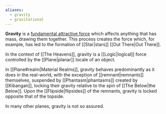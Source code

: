 ```yaml
---
aliases:
  - gravity
  - gravitational
---
```


**Gravity** is a [fundamental attractive force](https://en.wikipedia.org/wiki/Gravity) which affects anything that has mass, drawing them together. This process creates the force which, for example, has led to the formation of [[Star|stars]] [[Out There|Out There]]. 

In the context of [[The Heavens]], gravity is a [[Logic|logical]] force controlled by the [[Plane|planar]] locale of an object. 

In [[Plane#realm|Material Realms]], gravity behaves predominantly as it does in the real-world, with the exception of [[remnant|remnants]] themselves, suspended by [[Phantasm|phantasms]] created by [[Kibangan]], locking their gravity relative to the spin of [[The Below|the Below]]. Upon the [[Flipside|flipsides]] of the remnants, gravity is locked opposite that of the topside. 

In many other planes, gravity is not so assured.